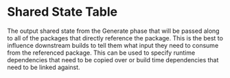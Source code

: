 # Shared State Table
The output shared state from the Generate phase that will be passed along to all of the packages that directly reference the package. This is the best to influence downstream builds to tell them what input they need to consume from the referenced package. This can be used to specify runtime dependencies that need to be copied over or build time dependencies that need to be linked against.
